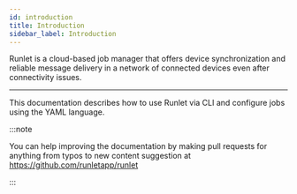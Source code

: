```yaml
---
id: introduction
title: Introduction
sidebar_label: Introduction
---
```


Runlet is a cloud-based job manager that offers device synchronization and reliable message delivery in a network of connected devices even after connectivity issues.

---

This documentation describes how to use Runlet via CLI and configure jobs using the YAML language.

:::note

You can help improving the documentation by making pull requests for anything from typos to new content suggestion at https://github.com/runletapp/runlet

:::
